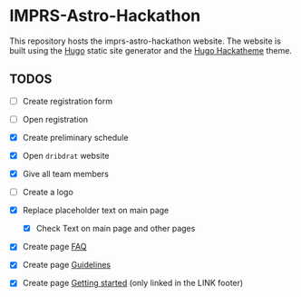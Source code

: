 # IMPRS-Astro-Hackathon

This repository hosts the imprs-astro-hackathon website. The website is built using the [Hugo](https://gohugo.io/) static site generator and the [Hugo Hackatheme](https://github.com/open-network-infrastructure/hugo-hackatheme) theme.


## TODOS

- [ ] Create registration form
- [ ] Open registration
- [X] Create preliminary schedule
- [X] Open `dribdrat` website
- [X] Give all team members
- [ ] Create a logo
- [X] Replace placeholder text on main page
    - [X] Check Text on main page and other pages
- [X] Create page [FAQ](content/about.md)
- [X] Create page [Guidelines](content/guidelines.md)
- [X] Create page [Getting started](content/start.md) (only linked in the LINK footer)


